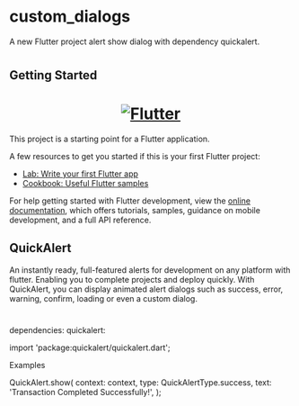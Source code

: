 # custom_dialogs

A new Flutter project alert show dialog with dependency quickalert.

<a href="">
  <h1 align="center">
    <picture>
      <source media="(prefers-color-scheme: dark)" srcset="assets/example.MP4">
    </picture>
  </h1>
</a>

## Getting Started

<a href="https://flutter.dev/">
  <h1 align="center">
    <picture>
      <source media="(prefers-color-scheme: dark)" srcset="https://storage.googleapis.com/cms-storage-bucket/6e19fee6b47b36ca613f.png">
      <img alt="Flutter" src="https://storage.googleapis.com/cms-storage-bucket/c823e53b3a1a7b0d36a9.png">
    </picture>
  </h1>
</a>

This project is a starting point for a Flutter application.

A few resources to get you started if this is your first Flutter project:

- [Lab: Write your first Flutter app](https://docs.flutter.dev/get-started/codelab)
- [Cookbook: Useful Flutter samples](https://docs.flutter.dev/cookbook)

For help getting started with Flutter development, view the
[online documentation](https://docs.flutter.dev/), which offers tutorials,
samples, guidance on mobile development, and a full API reference.

## QuickAlert

An instantly ready, full-featured alerts for development on any platform with flutter. Enabling you to complete projects and deploy quickly. With QuickAlert, you can display animated alert dialogs such as success, error, warning, confirm, loading or even a custom dialog.

<a href="https://pub.dev/packages/quickalert">
  <h1 align="center">
    <picture>
      <source media="(prefers-color-scheme: dark)" srcset="https://raw.githubusercontent.com/belovance/QuickAlert/master/screenshots/banner.png?raw=true">
    </picture>
  </h1>
</a>

dependencies:
quickalert: <latest version>

import 'package:quickalert/quickalert.dart';

Examples

QuickAlert.show(
context: context,
type: QuickAlertType.success,
text: 'Transaction Completed Successfully!',
);
